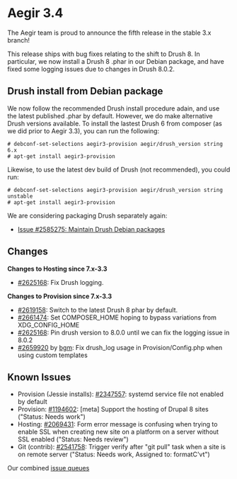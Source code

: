 Aegir 3.4
=========

The Aegir team is proud to announce the fifth release in the stable 3.x branch!

This release ships with bug fixes relating to the shift to Drush 8. In particular, we now install a Drush 8 .phar in our Debian package, and have fixed some logging issues due to changes in Drush 8.0.2.

Drush install from Debian package
---------------------------------

We now follow the recommended Drush install procedure adain, and use the latest published .phar by default. However, we do make alternative Drush versions available. To install the lastest Drush 6 from composer (as we did prior to Aegir 3.3), you can run the following:

    # debconf-set-selections aegir3-provision aegir/drush_version string 6.x
    # apt-get install aegir3-provision

Likewise, to use the latest dev build of Drush (not recommended), you could run:

    # debconf-set-selections aegir3-provision aegir/drush_version string unstable
    # apt-get install aegir3-provision

We are considering packaging Drush separately again:

* [Issue #2585275: Maintain Drush Debian packages](https://www.drupal.org/node/2585275)

Changes
-------

**Changes to Hosting since 7.x-3.3**

* [#2625168](https://www.drupal.org/node/2625168): Fix Drush logging.

**Changes to Provision since 7.x-3.3**

* [#2619158](https://www.drupal.org/node/2619158): Switch to the latest Drush 8 phar by default.
* [#2661474](https://www.drupal.org/node/2661474): Set COMPOSER_HOME hoping to bypass variations from XDG_CONFIG_HOME
* [#2625168](https://www.drupal.org/node/2625168): Pin drush version to 8.0.0 until we can fix the logging issue in 8.0.2
* [#2659920](https://www.drupal.org/node/2659920) by [bgm](https://www.drupal.org/u/bgm): Fix drush_log usage in Provision/Config.php when using custom templates

Known Issues
------------
* Provision (Jessie installs): [#2347557](https://www.drupal.org/node/2347557): systemd service file not enabled by default
* Provision: [#1194602](https://www.drupal.org/node/1194602): [meta] Support the hosting of Drupal 8 sites ("Status: Needs work")
* Hosting: [#2069431](https://www.drupal.org/node/2069431): Form error message is confusing when trying to enable SSL when creating new site on a platform on a server without SSL enabled ("Status: Needs review")
* Git (contrib): [#2541758](https://www.drupal.org/node/2541758): Trigger verify after "git pull" task when a site is on remote server ("Status: Needs work, Assigned to: formatC'vt")


Our combined [issue queues](https://www.drupal.org/project/issues?text=&projects=provision,+hosting,+hostslave,+eldir,+Hostmaster+%28Aegir%29,Hosting+Platform+Pathauto&status=Open&priorities=All&categories=All)
